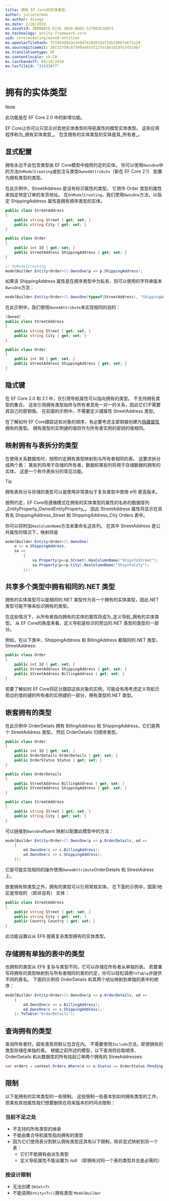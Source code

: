 ```yaml
---
title: 拥有 EF Core的实体类型-
author: julielerman
ms.author: divega
ms.date: 2/26/2018
ms.assetid: 2B0BADCE-E23E-4B28-B8EE-537883E16DF3
ms.technology: entity-framework-core
uid: core/modeling/owned-entities
ms.openlocfilehash: f2f05499a3e3494f420d916df2db19667a6f1e29
ms.sourcegitcommit: 26f33758c47399ae933f22fec8e1d19fa7d2c0b7
ms.translationtype: HT
ms.contentlocale: zh-CN
ms.lasthandoff: 04/19/2018
ms.locfileid: "31533877"
---
```

# <a name="owned-entity-types"></a>拥有的实体类型

>[!NOTE]
> 此功能是在 EF Core 2.0 中的新增功能。

EF Core让你可以只显示对其他实体类型的导航属性的模型实体类型。 这些应用程序称为_拥有实体类型_。 包含拥有的实体类型的实体是其_所有者_。

## <a name="explicit-configuration"></a>显式配置

拥有永远不会包含类型由 EF Core模型中按照约定的实体。 你可以使用`OwnsOne`中的方法`OnModelCreating`或批注与类型`OwnedAttribute`（新在 EF Core 2.1） 配置为拥有类型的类型。

在此示例中，StreetAddress 是没有标识属性的类型。 它用作 Order 类型的属性来指定特定订单的发货地址。 在`OnModelCreating`，我们使用`OwnsOne`方法，以指定 ShippingAddress 属性是拥有顺序类型的实体。

``` csharp
public class StreetAddress
{
    public string Street { get; set; }
    public string City { get; set; }
}

public class Order
{
    public int Id { get; set; }
    public StreetAddress ShippingAddress { get; set; }
}

// OnModelCreating
modelBuilder.Entity<Order>().OwnsOne(p => p.ShippingAddress);
```

如果该 ShippingAddress 属性是在顺序类型中为私有，则可以使用的字符串版本`OwnsOne`方法：

``` csharp
modelBuilder.Entity<Order>().OwnsOne(typeof(StreetAddress), "ShippingAddress");
```

在此示例中，我们使用`OwnedAttribute`来实现相同的目的：

``` csharp
[Owned]
public class StreetAddress
{
    public string Street { get; set; }
    public string City { get; set; }
}

public class Order
{
    public int Id { get; set; }
    public StreetAddress ShippingAddress { get; set; }
}
```

## <a name="implicit-keys"></a>隐式键

在 EF Core 2.0 和 2.1 中，仅引用导航属性可以指向拥有的类型。 不支持拥有类型的集合。 这些引用拥有类型始终与所有者具有一对一的关系，因此它们不需要其自己的密钥值。 在前面的示例中，不需要定义键属性 StreetAddress 类型。  

在了解如何 EF Core跟踪这些对象的顺序，有必要考虑主密钥被创建为[隐藏属性](xref:core/modeling/shadow-properties)拥有的类型。 拥有类型的实例键的值将作为所有者实例的密钥的值相同。      

## <a name="mapping-owned-types-with-table-splitting"></a>映射拥有与表拆分的类型

在使用关系数据库时，按照约定拥有类型映射到与所有者相同的表。 这要求拆分成两个表： 某些列将用于存储的所有者，数据和某些列将用于存储数据的拥有的实体。 这是一个称作表拆分的常见功能。

> [!TIP]
> 拥有表拆分与存储的类型可以是使用非常类似于复杂类型中使用 ef6 更高版本。

按照约定，EF Core将遵循模式在拥有的实体类型的属性的名称的数据库列_EntityProperty_OwnedEntityProperty_。 因此 StreetAddress 属性将显示在具有名 ShippingAddress_Street 和 ShippingAddress_City Orders 表中。

你可以将附加`HasColumnName`方法来重命名这些列。 在其中 StreetAddress 是公共属性的情况下，映射将是

``` csharp
modelBuilder.Entity<Order>().OwnsOne(
    o => o.ShippingAddress,
    sa =>
        {
            sa.Property(p=>p.Street).HasColumnName("ShipsToStreet");
            sa.Property(p=>p.City).HasColumnName("ShipsToCity");
        });
```

## <a name="sharing-the-same-net-type-among-multiple-owned-types"></a>共享多个类型中拥有相同的.NET 类型

拥有的实体类型可以是相同的.NET 类型作为另一个拥有的实体类型，因此.NET 类型可能不够来标识拥有的类型。

在这些情况下，从所有者指向拥有的实体的属性将成为_定义导航_拥有的实体类型。 从 EF Core的角度来看，定义导航是标识的旁边的.NET 类型的类型的一部分。   

例如，在以下类中，ShippingAddress 和 BillingAddress 都相同的.NET 类型，StreetAddress:

``` csharp
public class Order
{
    public int Id { get; set; }
    public StreetAddress ShippingAddress { get; set; }
    public StreetAddress BillingAddress { get; set; }
}
```

若要了解如何 EF Core将区分跟踪这些对象的实例，可能会有用考虑定义导航已旁边的值的键的所有者的实例键的一部分，拥有类型的.NET 类型。

## <a name="nested-owned-types"></a>嵌套拥有的类型

在此示例中 OrderDetails 拥有 BillingAddress 和 ShippingAddress，它们是两个 StreetAddress 类型。 然后 OrderDetails 归顺序类型。

``` csharp
public class Order
{
    public int Id { get; set; }
    public OrderDetails OrderDetails { get; set; }
    public OrderStatus Status { get; set; }
}

public class OrderDetails
{
    public StreetAddress BillingAddress { get; set; }
    public StreetAddress ShippingAddress { get; set; }
}

public class StreetAddress
{
    public string Street { get; set; }
    public string City { get; set; }
}
```

可以链接到`OwnsOne`fluent 映射以配置此模型中的方法：

``` csharp
modelBuilder.Entity<Order>().OwnsOne(p => p.OrderDetails, od =>
    {
        od.OwnsOne(c => c.BillingAddress);
        od.OwnsOne(c => c.ShippingAddress);
    });
```

它是可能实现相同的操作使用`OwnedAttribute`OrderDetails 和 StreetAdress 上。

嵌套拥有除类型之外，拥有的类型可以引用常规实体。 在下面的示例中，国家/地区是常规的 （即非自有） 实体：

``` csharp
public class StreetAddress
{
    public string Street { get; set; }
    public string City { get; set; }
    public Country Country { get; set; }
}
```

此功能设置以从 EF6 脱离复杂类型拥有的实体类型。

## <a name="storing-owned-types-in-separate-tables"></a>存储拥有单独的表中的类型

也拥有的类型从 EF6 复杂与类型不同，它可以存储在所有者从单独的表。 若要重写将拥有的类型映射到与所有者相同的表的约定，你可以轻松调用`ToTable`并提供不同的表名。 下面的示例将 OrderDetails 和其两个地址映射到单独的表中的顺序：

``` csharp
modelBuilder.Entity<Order>().OwnsOne(p => p.OrderDetails, od =>
    {
        od.OwnsOne(c => c.BillingAddress);
        od.OwnsOne(c => c.ShippingAddress);
    }).ToTable("OrderDetails");
```

## <a name="querying-owned-types"></a>查询拥有的类型

查询所有者时，固有类型将默认包含在内。 不需要使用`Include`方法，即使拥有的类型存储在单独的表。 根据之前所述的模型，以下查询将拉取顺序、 OrderDetails 和从数据库的所有挂起订单两个拥有的 StreeAddresses:

``` csharp
var orders = context.Orders.Where(o => o.Status == OrderStatus.Pending);
```  

## <a name="limitations"></a>限制

以下是拥有的实体类型的一些限制。 这些限制一些基本到如何拥有类型的工作，但某些其他属性我们想要删除在将来版本的时间点限制：

### <a name="current-shortcomings"></a>当前不足之处
- 不支持的所有类型的继承
- 不能由集合导航属性指向拥有的类型
- 因为它们使用表分割默认拥有类型还具有以下限制，除非显式映射到另一个表：
   - 它们不能拥有由派生类型
   - 定义导航属性不能设置为 null （即拥有对同一个表的类型并总是必需的）

### <a name="by-design-restrictions"></a>按设计限制
- 无法创建 `DbSet<T>`
- 不能调用`Entity<T>()`拥有类型 `ModelBuilder`

